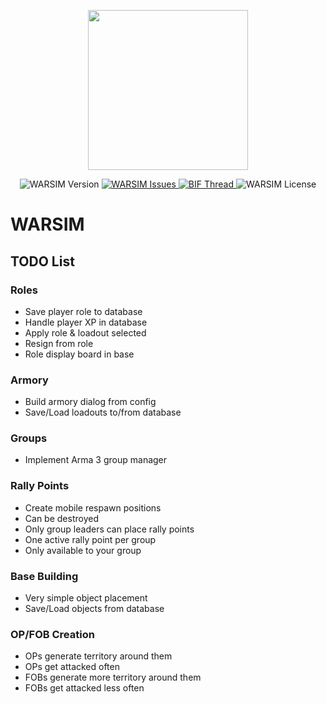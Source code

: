 <p align="center">
  <img src="https://raw.githubusercontent.com/jameslkingsley/WARSIM.Altis/master/assets/logo_blue_512.png" width="256">
</p>

<p align="center">
    <img src="https://img.shields.io/badge/Version-1.0.1-blue.svg" alt="WARSIM Version">
    <a href="https://github.com/jameslkingsley/WARSIM.Altis/issues">
        <img src="https://img.shields.io/github/issues-raw/jameslkingsley/WARSIM.Altis.svg?label=Issues" alt="WARSIM Issues">
    </a>
    <a href="https://forums.bistudio.com/topic/183392-warsim-persistent-military-careers-alpha/">
        <img src="https://img.shields.io/badge/BIF-Thread-lightgrey.svg" alt="BIF Thread">
    </a>
    <img src="https://img.shields.io/badge/License-GPLv2-red.svg" alt="WARSIM License">
</p>

# WARSIM
## TODO List
### Roles
- Save player role to database
- Handle player XP in database
- Apply role & loadout selected
- Resign from role
- Role display board in base

### Armory
- Build armory dialog from config
- Save/Load loadouts to/from database

### Groups
- Implement Arma 3 group manager

### Rally Points
- Create mobile respawn positions
- Can be destroyed
- Only group leaders can place rally points
- One active rally point per group
- Only available to your group

### Base Building
- Very simple object placement
- Save/Load objects from database

### OP/FOB Creation
- OPs generate territory around them
- OPs get attacked often
- FOBs generate more territory around them
- FOBs get attacked less often
